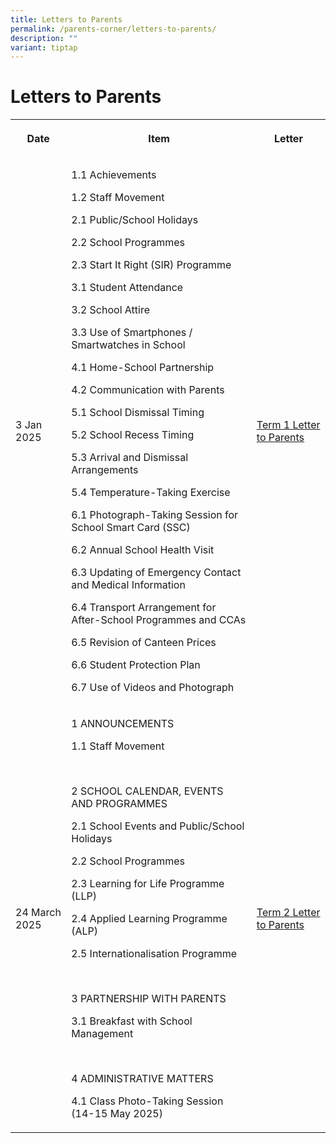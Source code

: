 ```yaml
---
title: Letters to Parents
permalink: /parents-corner/letters-to-parents/
description: ""
variant: tiptap
---
```

<h1>Letters to Parents</h1>
<table style="minWidth: 75px">
<colgroup>
<col>
<col>
<col>
</colgroup>
<tbody>
<tr>
<th rowspan="1" colspan="1">
<p>Date</p>
</th>
<th rowspan="1" colspan="1">
<p>Item</p>
</th>
<th rowspan="1" colspan="1">
<p>Letter</p>
</th>
</tr>
<tr>
<td rowspan="1" colspan="1">
<p>3 Jan 2025</p>
</td>
<td rowspan="1" colspan="1">
<p>1.1 Achievements</p>
<p>1.2 Staff Movement</p>
<p>2.1 Public/School Holidays</p>
<p>2.2 School Programmes</p>
<p>2.3 Start It Right (SIR) Programme</p>
<p>3.1 Student Attendance</p>
<p>3.2 School Attire</p>
<p>3.3 Use of Smartphones / Smartwatches in School</p>
<p>4.1 Home-School Partnership</p>
<p>4.2 Communication with Parents</p>
<p>5.1 School Dismissal Timing</p>
<p>5.2 School Recess Timing</p>
<p>5.3 Arrival and Dismissal Arrangements</p>
<p>5.4 Temperature-Taking Exercise</p>
<p>6.1 Photograph-Taking Session for School Smart Card (SSC)</p>
<p>6.2 Annual School Health Visit</p>
<p>6.3 Updating of Emergency Contact and Medical Information</p>
<p>6.4 Transport Arrangement for After-School Programmes and CCAs</p>
<p>6.5 Revision of Canteen Prices</p>
<p>6.6 Student Protection Plan</p>
<p>6.7 Use of Videos and Photograph</p>
</td>
<td rowspan="1" colspan="1">
<p><a href="/files/Parents Corner/Letters to Parents/2025_001_Letter_to_Parents_Term_1_Final.pdf" rel="noopener nofollow" target="_blank">Term 1 Letter to Parents</a>
</p>
</td>
</tr>
<tr>
<td rowspan="1" colspan="1">
<p>24 March 2025</p>
</td>
<td rowspan="1" colspan="1">
<p>1 ANNOUNCEMENTS</p>
<p>1.1 Staff Movement</p>
<p>&nbsp;</p>
<p>2 SCHOOL CALENDAR, EVENTS AND PROGRAMMES</p>
<p>2.1 School Events and Public/School Holidays</p>
<p>2.2 School Programmes</p>
<p>2.3 Learning for Life Programme (LLP)</p>
<p>2.4 Applied Learning Programme (ALP)</p>
<p>2.5 Internationalisation Programme</p>
<p>&nbsp;</p>
<p>3 PARTNERSHIP WITH PARENTS</p>
<p>3.1 Breakfast with School Management</p>
<p>&nbsp;</p>
<p>4 ADMINISTRATIVE MATTERS</p>
<p>4.1 Class Photo-Taking Session (14-15 May 2025)</p>
</td>
<td rowspan="1" colspan="1">
<p><a href="/files/Parents Corner/Letters to Parents/2025_30_Letter_to_Parents_Term_2.pdf" rel="noopener nofollow" target="_blank">Term 2 Letter to Parents</a>
</p>
</td>
</tr>
</tbody>
</table>
<p></p>